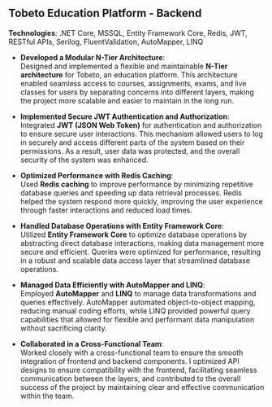 ## Tobeto Education Platform - Backend

**Technologies**: .NET Core, MSSQL, Entity Framework Core, Redis, JWT, RESTful APIs, Serilog, FluentValidation, AutoMapper, LINQ

- **Developed a Modular N-Tier Architecture**:  
  Designed and implemented a flexible and maintainable **N-Tier architecture** for Tobeto, an education platform. This architecture enabled seamless access to courses, assignments, exams, and live classes for users by separating concerns into different layers, making the project more scalable and easier to maintain in the long run.

- **Implemented Secure JWT Authentication and Authorization**:  
  Integrated **JWT (JSON Web Token)** for authentication and authorization to ensure secure user interactions. This mechanism allowed users to log in securely and access different parts of the system based on their permissions. As a result, user data was protected, and the overall security of the system was enhanced.

- **Optimized Performance with Redis Caching**:  
  Used **Redis caching** to improve performance by minimizing repetitive database queries and speeding up data retrieval processes. Redis helped the system respond more quickly, improving the user experience through faster interactions and reduced load times.

- **Handled Database Operations with Entity Framework Core**:  
  Utilized **Entity Framework Core** to optimize database operations by abstracting direct database interactions, making data management more secure and efficient. Queries were optimized for performance, resulting in a robust and scalable data access layer that streamlined database operations.

- **Managed Data Efficiently with AutoMapper and LINQ**:  
  Employed **AutoMapper** and **LINQ** to manage data transformations and queries effectively. AutoMapper automated object-to-object mapping, reducing manual coding efforts, while LINQ provided powerful query capabilities that allowed for flexible and performant data manipulation without sacrificing clarity.

- **Collaborated in a Cross-Functional Team**:  
  Worked closely with a cross-functional team to ensure the smooth integration of frontend and backend components. I optimized API designs to ensure compatibility with the frontend, facilitating seamless communication between the layers, and contributed to the overall success of the project by maintaining clear and effective communication within the team.

